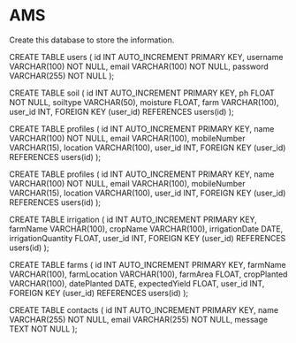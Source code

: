 # AMS

Create this database to store the information.

CREATE TABLE users (
    id INT AUTO_INCREMENT PRIMARY KEY,
    username VARCHAR(100) NOT NULL,
    email VARCHAR(100) NOT NULL,
    password VARCHAR(255) NOT NULL
);

CREATE TABLE soil (
    id INT AUTO_INCREMENT PRIMARY KEY,
    ph FLOAT NOT NULL,
    soiltype VARCHAR(50),
    moisture FLOAT,
    farm VARCHAR(100),
    user_id INT,
    FOREIGN KEY (user_id) REFERENCES users(id)
);

CREATE TABLE profiles (
    id INT AUTO_INCREMENT PRIMARY KEY,
    name VARCHAR(100) NOT NULL,
    email VARCHAR(100),
    mobileNumber VARCHAR(15),
    location VARCHAR(100),
    user_id INT,
    FOREIGN KEY (user_id) REFERENCES users(id)
);

CREATE TABLE profiles (
    id INT AUTO_INCREMENT PRIMARY KEY,
    name VARCHAR(100) NOT NULL,
    email VARCHAR(100),
    mobileNumber VARCHAR(15),
    location VARCHAR(100),
    user_id INT,
    FOREIGN KEY (user_id) REFERENCES users(id)
);

CREATE TABLE irrigation (
    id INT AUTO_INCREMENT PRIMARY KEY,
    farmName VARCHAR(100),
    cropName VARCHAR(100),
    irrigationDate DATE,
    irrigationQuantity FLOAT,
    user_id INT,
    FOREIGN KEY (user_id) REFERENCES users(id)
);

CREATE TABLE farms (
    id INT AUTO_INCREMENT PRIMARY KEY,
    farmName VARCHAR(100),
    farmLocation VARCHAR(100),
    farmArea FLOAT,
    cropPlanted VARCHAR(100),
    datePlanted DATE,
    expectedYield FLOAT,
    user_id INT,
    FOREIGN KEY (user_id) REFERENCES users(id)
);

CREATE TABLE contacts (
    id INT AUTO_INCREMENT PRIMARY KEY,
    name VARCHAR(255) NOT NULL,
    email VARCHAR(255) NOT NULL,
    message TEXT NOT NULL
);
